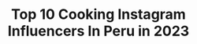 ---
title: Top 10 Cooking Instagram Influencers In Peru in 2023
description: >-
  Find top cooking Instagram influencers in Peru in 2023. Most popular hashtags: #style #love #smile #art.
platform: Instagram
hits: 23
text_top: Identify the most popular Instagram profiles on inBeat.
text_bottom: Our search engine has 23 Instagram influencers like this in Peru for you to pitch.
profiles:
  - username: "arianabadi"
    fullname: >-
      Arian Abadi
    bio: >-
      Cantante y Actor panameño 🇵🇦 Mi mamá me llama ‘Ari’ no se por qué Escucha mi último lanzamiento ‘POCO A POCO’ ✍🏽🎤👇🏿
    location: "Peru"
    followers: 27584
    engagement: 458
    commentsToLikes: 0.114423
    id: ck15qxt0256770i19wnosrylu
    verified: false
    hashtags: "#musicforlife, #trillis, #bebes, #mylife"
  - username: "bratzovergara"
    fullname: >-
      Bratzo Vergara 🇵🇪
    bio: >-
      Cocinero Peruano
    location: "Peru"
    followers: 13080
    engagement: 484
    commentsToLikes: 0.026889
    id: ck0w1gbrlj7dy0i190mb6x17g
    verified: false
    hashtags: "#cocinacasera, #cocinaderesistencia, #cocinatradicional, #pork"
  - username: "patriciaalquintaoficial"
    fullname: >-
      patricia alquinta
    bio: >-
      Actriz 🇺🇸🇵🇪 Tv host @chapatucombitv emperatriz Fitness coach 🏋🏻‍♀️ Novelas: 📽🎥🎬
    location: "Peru"
    followers: 37784
    engagement: 101
    commentsToLikes: 0.071862
    id: ck5zq38yotur90i14ce7gtd89
    verified: false
    hashtags: "#arms, #passion, #workout, #moments"
  - username: "diegomerritt"
    fullname: >-
      Diego Merritt Oficial
    bio: >-
      Cantante y compositor Boliviano Presentador de TV YouTube: Diego Merritt Facebook Fan page: Diego Merritt Oficial #diegomerritt
    location: "Peru"
    followers: 96346
    engagement: 109
    commentsToLikes: 0.026742
    id: ck139d7d7kqao0i19sfet5k9n
    verified: false
    hashtags: "#beautiful, #like4like, #repost, #happy"
  - username: "saidpalao_fit"
    fullname: >-
      Said Palao Castro
    bio: >-
      Peruano Deportista Embajador de @fitbitlatam Embajador de @naturalbrothersfit Fan @judoperu
    location: "Peru"
    followers: 1370254
    engagement: 342
    commentsToLikes: 0.014251
    id: ck8sxv4tvis7f0j78ubkc93w5
    verified: true
    hashtags: "#fitness, #fitbit, #style, #training"
  - username: "petimishu"
    fullname: >-
      Misha
    bio: >-
      Dibujante || 17 || Argentina || hiperactiva || Twitter: Mishu Peti
    location: "Peru"
    followers: 24532
    engagement: 1935
    commentsToLikes: 0.007404
    id: ckap7ktllki130i78j4s0phs5
    verified: false
    hashtags: "#boceto, #tochirameru, #peti, #art"
  - username: "micheillesoifer8"
    fullname: >-
      MICHEILLE SOIFER
    bio: >-
      Artista por dónde me mires ! Dueña @yali_extensiones_salon 📩 Booking.soifer@gmail.com @micheillesoifertips
    location: "Peru"
    followers: 2974771
    engagement: 173
    commentsToLikes: 0.019060
    id: ck0w69o4a7j2o0i19kf8ov0k1
    verified: true
    hashtags: "#rochi, #brendita, #publicidad, #marco"
  - username: "dianakaramusic"
    fullname: >-
      𝐃𝐈𝐀𝐍𝐀 𝐊𝐀𝐑𝐀
    bio: >-
      Cantante, compositora y actriz. Booking 📩dianakaraoficial@Gmail.com THANOS 🔥 lo nuevo ⬇️ escúchala aquí👇🏻👇🏻
    location: "Peru"
    followers: 93438
    engagement: 46
    commentsToLikes: 0.191838
    id: ck6tyzrb66t7e0j71olbucadn
    verified: false
    hashtags: "#cine, #personaje, #artista, #indigenas"
  - username: "bluhydrangea_"
    fullname: >-
      Blu Hydrangea
    bio: >-
      RUPAULS DRAG RACE UK SEASON 1 ✨ 🔹🔷🔹 For booking contact: Bookings@bluhydrangea.com 🔹🔷🔹
    location: "Peru"
    followers: 347198
    engagement: 1139
    commentsToLikes: 0.010207
    id: ck0twvco0gwp90i19g9hnb6s6
    verified: false
    hashtags: "#huaweip40, #silverfrost, #huaweip40pro, #visionaryphotography"
  - username: "templesourperu"
    fullname: >-
      Temple Sour
    bio: >-
      Bienvenidos al #temploácido Booking @capitansimio taramoralesbermudez@gmail.com (+51) 953320521 VERTEASIxSEÑORITA #FESTEJO🕺🏻💃🏻👇
    location: "Peru"
    followers: 88470
    engagement: 736
    commentsToLikes: 0.048218
    id: ck55m4u0w384o0i11f5fsi5oy
    verified: true
    hashtags: "#cuarentena, #lapoderotza, #templesour, #covid19"
---